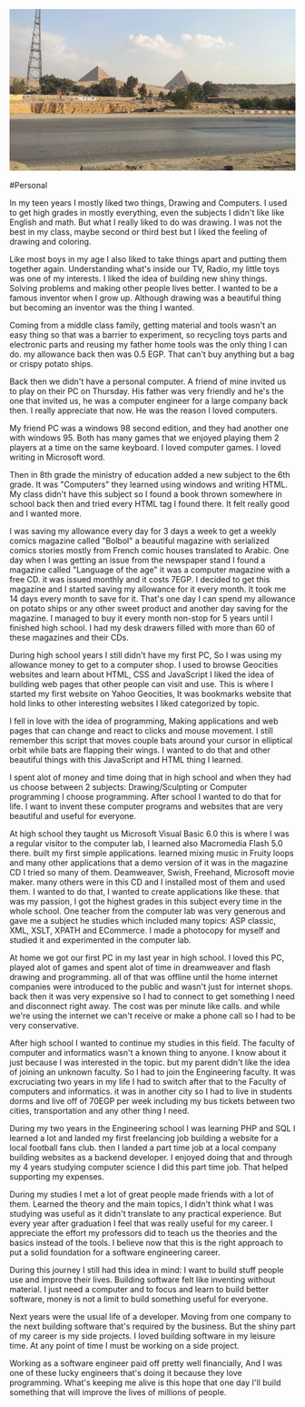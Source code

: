 ![Pyramids of Giza, Cairo, Egypt](/public/IMG_20200217_161802.jpg)

#Personal

In my teen years I mostly liked two things, Drawing and Computers. I used to get high grades in mostly everything, even the subjects I didn't like like English and math. But what I really liked to do was drawing. I was not the best in my class, maybe second or third best but I liked the feeling of drawing and coloring.

Like most boys in my age I also liked to take things apart and putting them together again. Understanding what's inside our TV, Radio, my little toys was one of my interests. I liked the idea of building new shiny things. Solving problems and making other people lives better. I wanted to be a famous inventor when I grow up. Although drawing was a beautiful thing but becoming an inventor was the thing I wanted.

Coming from a middle class family, getting material and tools wasn't an easy thing so that was a barrier to experiment, so recycling toys parts and electronic parts and reusing my father home tools was the only thing I can do. my allowance back then was 0.5 EGP. That can't buy anything but a bag or crispy potato ships.

Back then we didn't have a personal computer. A friend of mine invited us to play on their PC on Thursday. His father was very friendly and he's the one that invited us, he was a computer engineer for a large company back then. I really appreciate that now. He was the reason I loved computers.

My friend PC was a windows 98 second edition, and they had another one with windows 95. Both has many games that we enjoyed playing them 2 players at a time on the same keyboard. I loved computer games. I loved writing in Microsoft word.

Then in 8th grade the ministry of education added a new subject to the 6th grade. It was "Computers" they learned using windows and writing HTML. My class didn't have this subject so I found a book thrown somewhere in school back then and tried every HTML tag I found there. It felt really good and I wanted more.

I was saving my allowance every day for 3 days a week to get a weekly comics magazine called "Bolbol" a beautiful magazine with serialized comics stories mostly from French comic houses translated to Arabic. One day when I was getting an issue from the newspaper stand I found a magazine called "Language of the age" it was a computer magazine with a free CD. it was issued monthly and it costs 7EGP. I decided to get this magazine and I started saving my allowance for it every month. It took me 14 days every month to save for it. That's one day I can spend my allowance on potato ships or any other sweet product and another day saving for the magazine. I managed to buy it every month non-stop for 5 years until I finished high school. I had my desk drawers filled with more than 60 of these magazines and their CDs.

During high school years I still didn't have my first PC, So I was using my allowance money to get to a computer shop. I used to browse Geocities websites and learn about HTML, CSS and JavaScript I liked the idea of building web pages that other people can visit and use. This is where I started my first website on Yahoo Geocities, It was bookmarks website that hold links to other interesting websites I liked categorized by topic.

I fell in love with the idea of programming, Making applications and web pages that can change and react to clicks and mouse movement. I still remember this script that moves couple bats around your cursor in elliptical orbit while bats are flapping their wings. I wanted to do that and other beautiful things with this JavaScript and HTML thing I learned.

I spent alot of money and time doing that in high school and when they had us choose between 2 subjects: Drawing/Sculpting or Computer programming I choose programming. After school I wanted to do that for life. I want to invent these computer programs and websites that are very beautiful and useful for everyone.

At high school they taught us Microsoft Visual Basic 6.0 this is where I was a regular visitor to the computer lab, I learned also Macromedia Flash 5.0 there. built my first simple applications. learned mixing music in Fruity loops and many other applications that a demo version of it was in the magazine CD I tried so many of them. Deamweaver, Swish, Freehand, Microsoft movie maker. many others were in this CD and I installed most of them and used them. I wanted to do that, I wanted to create applications like these. that was my passion, I got the highest grades in this subject every time in the whole school. One teacher from the computer lab was very generous and gave me a subject he studies which included many topics: ASP classic, XML, XSLT, XPATH and ECommerce. I made a photocopy for myself and studied it and experimented in the computer lab.

At home we got our first PC in my last year in high school. I loved this PC, played alot of games and spent alot of time in dreamweaver and flash drawing and programming. all of that was offline until the home internet companies were introduced to the public and wasn't just for internet shops. back then it was very expensive so I had to connect to get something I need and disconnect right away. The cost was per minute like calls. and while we're using the internet we can't receive or make a phone call so I had to be very conservative.

After high school I wanted to continue my studies in this field. The faculty of computer and informatics wasn't a known thing to anyone. I know about it just because I was interested in the topic. but my parent didn't like the idea of joining an unknown faculty. So I had to join the Engineering faculty. It was excruciating two years in my life I had to switch after that to the Faculty of computers and informatics. it was in another city so I had to live in students dorms and live off of 70EGP per week including my bus tickets between two cities, transportation and any other thing I need.

During my two years in the Engineering school I was learning PHP and SQL I learned a lot and landed my first freelancing job building a website for a local football fans club. then I landed a part time job at a local company building websites as a backend developer. I enjoyed doing that and through my 4 years studying computer science I did this part time job. That helped supporting my expenses.

During my studies I met a lot of great people made friends with a lot of them. Learned the theory and the main topics, I didn't think what I was studying was useful as it didn't translate to any practical experience. But every year after graduation I feel that was really useful for my career. I appreciate the effort my professors did to teach us the theories and the basics instead of the tools. I believe now that this is the right approach to put a solid foundation for a software engineering career.

During this journey I still had this idea in mind: I want to build stuff people use and improve their lives. Building software felt like inventing without material. I just need a computer and to focus and learn to build better software, money is not a limit to build something useful for everyone.

Next years were the usual life of a developer. Moving from one company to the next building software that's required by the business. But the shiny part of my career is my side projects. I loved building software in my leisure time. At any point of time I must be working on a side project.

Working as a software engineer paid off pretty well financially, And I was one of these lucky engineers that's doing it because they love programming. What's keeping me alive is this hope that one day I'll build something that will improve the lives of millions of people.
